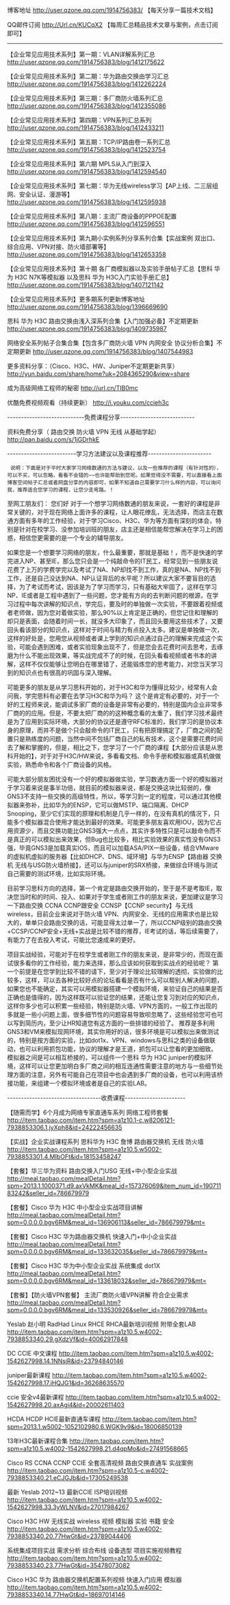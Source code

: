 
博客地址 http://user.qzone.qq.com/1914756383/      【每天分享一篇技术文档】

QQ邮件订阅 http://Url.cn/KUCqX2      【每周汇总精品技术文章与案例，点击订阅即可】

---------------------------------------------------------------
【企业常见应用技术系列】第一期：VLAN详解系列汇总 
http://user.qzone.qq.com/1914756383/blog/1412175622

【企业常见应用技术系列】第二期：华为路由交换由学习汇总
http://user.qzone.qq.com/1914756383/blog/1412262224

【企业常见应用技术系列】第三期：多厂商防火墙系列汇总
http://user.qzone.qq.com/1914756383/blog/1412355086

【企业常见应用技术系列】第四期：VPN系列汇总系列
http://user.qzone.qq.com/1914756383/blog/1412433211

【企业常见应用技术系列】第五期：TCP/IP路由卷一系列汇总 
http://user.qzone.qq.com/1914756383/blog/1412523754

【企业常见应用技术系列】第六期 MPLS从入门到深入
http://user.qzone.qq.com/1914756383/blog/1412594540
 
【企业常见应用技术系列】第七期：华为无线wireless学习【AP上线、二三层组网、安全认证、漫游等】
http://user.qzone.qq.com/1914756383/blog/1412595938

【企业常见应用技术系列】第八期：主流厂商设备的PPPOE配置
http://user.qzone.qq.com/1914756383/blog/1412596551

【企业常见应用技术系列】第九期小实例系列分享系列合集【实战案例 双出口、综合应用、VPN对接、防火墙部署等】
http://user.qzone.qq.com/1914756383/blog/1412653358

【企业常见应用技术系列】第十期 各厂商模拟器以及实验手册帖子汇总【思科 华为 H3C N7K等模拟器 以及思科 华为 H3C入门实验手册汇总】
http://user.qzone.qq.com/1914756383/blog/1407121142

【企业常见应用技术系列】更多期系列更新博客地址
http://user.qzone.qq.com/1914756383/blog/1396669690

思科 华为 H3C 路由交换由浅入深系列合集【入门加强必备】不定期更新 
http://user.qzone.qq.com/1914756383/blog/1409735987

网络安全系列帖子合集合集【包含多厂商防火墙 VPN 内网安全 协议分析合集】不定期更新
http://user.qzone.qq.com/1914756383/blog/1407544983

更多资料分享：（Cisco、H3C、HW、Juniper不定期更新共享）
http://yun.baidu.com/share/home?uk=2084365290&view=share

成为高级网络工程师的秘密
http://url.cn/TIB0mc

优酷免费视频观看（持续更新）
http://i.youku.com/ccieh3c

----------------------------免费课程分享---------------------------

资料免费分享（ 路由交换 防火墙 VPN 无线 从基础学起）
http://pan.baidu.com/s/1jGDrhkE

-------------------------学习方法建议以及课程推荐-----------------------
 
     说明：下面是对于平时大家学习网络数通的方法与建议，以及一些推荐的课程（有针对性的），可以不买，可以忽略，看看不会错的~~也许能帮助到您呢。如果觉得没不需要，可以直接看上面博客空间帖子汇总或者网盘分享的内容即可，如果不知道自己需要学习什么样的内容，可以询问我，推荐适合您学习的课程，让您少走弯路。！
 
 至网工朋友们：
  您们好
  对于一个想学习网络数通的朋友来说，一套好的课程是非常关键的，对于现在网络上面许多的课程，让人眼花缭乱，无法选择，而店主在数通方面有多年的工作经验，对于学习Cisco、H3C、华为等方面有深刻的体会，特别是针对在校学习、没参加培训班的朋友，店主还是相信能帮您解决在学习上的困惑，相信您更需要的是一个专业的辅导朋友。

  如果您是一个想要学习网络的朋友，什么最重要，那就是基础！，而不是快速的学完进入NP、甚至IE，那么您只会是一个纯敲命令的IT民工，经常见到一些朋友说花费了上万的学费学完以及考试了NA、NP却找不到工作，真的是NA、NP找不到工作，还是自己没达到NA、NP认证背后的水平呢？所以建议大家不要盲目的选择，为了考试而考试，因该是为了学习而学习，只有基础大牢固了，这样在学习NP、IE或者是工程中遇到了一些问题，您才能有方向的去判断问题的根源，在学习过程中每次讲解的知识点，学完后，要及时的单独做一次实验，不要跟着视频或者老师做，因为您对着做实验，那么90%以上肯定是正确的，但您记住和理解的却只是表面，会随着时间一长，就没多大印象了，而且回头要用这些技术了，又要回头看该部分的知识点，这样对于时间与精力有点投入太多。建议是单独做一次，这样的好处是，您用您从视频或者课上学到的知识点通过自己的理解来完成这个实验，可能会遇到困难，或者实验现象出现不了，但是您会去花费时间去思考，去琢磨为什么不能出现效果，等实战完成不了的时候，在回头看看视频或者书本的讲解，这样不仅仅能够让您明白在哪里错了，还能锻炼您的思考能力，对您当天学习到的知识点也有很高的巩固与深入理解。

   可能更多的朋友是从学习思科开始的，对于H3C和华为懂得比较少，经常有人会问我，学完思科有必要在去学习H3C和华为吗？ 这个是肯定有必要的，对于一个好的工程师来说，能调试多家厂商的设备是非常有必要的，特别是国内企业非常多厂商的的应用。但是，不要太把厂商的的这种概念看的太重了，我们学习技术最终是为了应用到实际环境，大部分的协议还是遵守RFC标准的，我们学习的是协议本身的原理，而并不是做个只会敲命令的IT民工，只有把原理搞定了，厂商之间的配置只是熟练度的问题，当然中间不包括厂商自己的私有技术，这个是需要花费时间去了解和掌握的，但是，相比之下，您学习了一个厂商的课程【大部分应该是从思科开始的】，对于对于H3C/HW来说，多看看文档、命令手册和模拟器或真机做做实验，熟悉命令和各个厂商设备的风格。

  可能大部分朋友困扰没有一个好的模拟器做实验，学习数通方面一个好的模拟器对于学习着来说是事半功倍，就目前的模拟器来说，都是交换这块比较弱的，像GNS3不支持一些交换的高级特性，所以，等学习到一定的程度，可以通过其他模拟器来弥补，比如华为的ENSP，它可以做MSTP、端口隔离、DHCP Snooping，至少它们实现的原理和机制是几乎一样的，在没有真机的情况下，只能多个模拟器混合使用才能达到最好的效果。可能更多朋友喜欢用IOU，因为它占用资源少，而且交换功能比GNS3强大一点点，其实许多特性只是可以敲命令而不是真正的可以模拟出来效果，但Bug也比较多，相比实验效果的真实性没有GNS3强，毕竟GNS3是加载真实IOS，而且可以加载ASA/PIX一些设备，结合VMware的虚拟机虚拟的服务器【比如DHCP、DNS、域环境】与华为ENSP【路由器 交换机 无线与USG防火墙桥接】，还可以与juniper的SRX桥接，来做综合环境与测试自己需要的测试环境，比如实际环境。

   目前学习思科方向的选择，第一个肯定是路由交换开始的，至于是不是考取IE，取决您当时和的时间、投入、如果对于学生或者刚工作的朋友来说，更加建议是学习一下路由交换 CCNA CCNP跟安全 CCNSP【CCNP security】与无线 wireless，目前企业来说对于防火墙 VPN、内网安全、无线的应用需求也是比较大的，单单只会路由交换的话，可能显得太过单一了，所以CCNP级别的路由交换+CCSP/CCNP安全+无线+实战是比较不错的推荐，IE考试的话，等后续需要了，有能力了在去投入考试，可能比您速成来的更好。

  项目实战经验，可能对于在校学生或者刚工作的朋友来说，是非常少的，而现在面试很多看你的工作经验，能力来选择，那么应该如何获取到实战点的经验呢？ 第一个前提是在您学到比较不错的请下，至少对于理论比较理解的透彻，实验做的比较多，这样，可以去各种比较好点的论坛看看是否有什么可以帮别人解决的问题，如果您也不能确定，其实可以用模拟器搭建一个模拟环境，来验证自己的结果是否正确也是值得的，因为这样既可以验证您的结果，还能让您复习到对应的知识点，这样你多少也可以积累一些经验，特别是防火墙、VPN方面的，一般工作出现的多就是一些小问题上面，很多细节性的问题容易导致呗忽略了，这些经验您可也可以写到简历内，至少让HR知道您有这方面的一些排错的经验了。
  推荐是多利用GNS3和VM来模拟现网环境，其实你用好的话，很多环境是可以模拟出来做测试的，特别是按方面的实验，比如dot1x、VPN、windows与思科之类的设备做联动，也可以利用抓包功能，协议的理解才是王道，抓包可以让您看的更加细致。 模拟器之间是可以相互桥接的，可以组件一个思科 华为 H3C juniper的模拟环境，这样可以让您更加明白多厂商之间的相互连通性需要注意的地方与一些细节处理方面的注意，另外有可能自己在项目中也会遇到多厂商的设备，也可以利用该桥接功能，来组建一个模拟环境或者是自己的实验LAB。

----------------------------------收费课程----------------------

【随需而学】6个月成为网络专家直通车系列 网络工程师套餐
http://item.taobao.com/item.htm?spm=a1z10.1-c.w8206121-7938853306.1.jyXph8&id=24222456635

【实战】企业实战课程系列 思科华为 H3C 詹博 路由器交换机 无线 防火墙
http://item.taobao.com/item.htm?spm=a1z10.5.w5002-7938853301.4.MIbOFt&id=18153458247

【套餐】华三华为资料 路由交换入门USG 无线+中小型企业实战
http://meal.taobao.com/mealDetail.htm?spm=2013.1.1000371.d9.axVkMK&meal_id=157376069&item_num_id=19071183242&seller_id=786679979

【套餐】Cisco 华为 H3C 中小型企业实战项目讲解
http://meal.taobao.com/mealDetail.htm?spm=0.0.0.0.bgv6RM&meal_id=136906113&seller_id=786679979&mt=

【套餐】Cisco H3C 华为路由器交换机 快速入门+中小企业实战
http://meal.taobao.com/mealDetail.htm?spm=0.0.0.0.bgv6RM&meal_id=133632035&seller_id=786679979&mt=

【套餐】Cisco H3C 华为中小型企业实战 系统集成 dot1X
http://meal.taobao.com/mealDetail.htm?spm=0.0.0.0.bgv6RM&meal_id=133618032&seller_id=786679979&mt=

【套餐】【防火墙VPN套餐】 主流厂商防火墙VPN讲解 符合企业需求
http://meal.taobao.com/mealDetail.htm?spm=0.0.0.0.bgv6RM&meal_id=133530926&seller_id=786679979&mt=


Yeslab 赵小明 RadHad Linux RHCE RHCA最新培训视频 附带全套LAB
http://item.taobao.com/item.htm?spm=a1z10.5.w4002-7938853340.29.gXdzVf&id=40062917848

DC CCIE 中文课程
http://item.taobao.com/item.htm?spm=a1z10.5.w4002-1542627998.14.1NNsjR&id=23794840146

juniper最新课程
http://item.taobao.com/item.htm?spm=a1z10.5.w4002-1542627998.17.iHQJG1&id=36268635570

ccie 安全v4最新课程
http://item.taobao.com/item.htm?spm=a1z10.5.w4002-1542627998.20.axAgi4&id=20002611403

HCDA HCDP HCIE最新直通车课程
http://item.taobao.com/item.htm?spm=2013.1.w5002-1052102980.6.WGK9v9&id=18006850139

13年H3C最新课程合集
http://item.taobao.com/item.htm?spm=a1z10.5.w4002-1542627998.21.d4qpMo&id=27491568665

Cisco RS CCNA CCNP CCIE 全套高清视频 路由交换直通车 实战案例
http://item.taobao.com/item.htm?spm=a1z10.5-c.w4002-7938853340.21.eCJGJb&id=17305249538

最新 Yeslab 2012~13 最新CCIE ISP培训视频
http://item.taobao.com/item.htm?spm=a1z10.5.w4002-1542627998.33.3yWLNV&id=27017984267

Cisco H3C HW 无线实战 wireless 视频 模拟器 实验 书籍 安全
http://item.taobao.com/item.htm?spm=a1z10.5.w4002-7938853340.20.77HwGt&id=23789044406

系统集成项目实战 需求分析 综合布线 设备选型 项目实施视频教程
http://item.taobao.com/item.htm?spm=a1z10.5.w4002-7938853340.23.77HwGt&id=35478073082

Cisco H3C 华为 路由器交换机配置系列视频 快速入门应用 模拟器
http://item.taobao.com/item.htm?spm=a1z10.5.w4002-7938853340.14.77HwGt&id=18697014146

